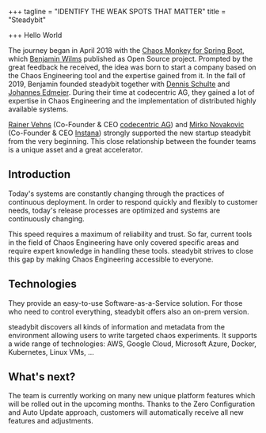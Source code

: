+++
tagline = "IDENTIFY THE WEAK SPOTS THAT MATTER"
title = "<span>Steadybit</span>"

+++
Hello World

The journey began in April 2018 with the [Chaos Monkey for Spring Boot](https://github.com/codecentric/chaos-monkey-spring-boot), which [Benjamin Wilms](https://www.linkedin.com/in/benjamin-wilms-653383174/) published as Open Source project. Prompted by the great feedback he received, the idea was born to start a company based on the Chaos Engineering tool and the expertise gained from it. In the fall of 2019, Benjamin founded steadybit together with [Dennis Schulte](https://www.linkedin.com/in/dennis-schulte-18b5b92/) and [Johannes Edmeier](https://www.linkedin.com/in/johannes-edmeier-48793919b/). During their time at codecentric AG, they gained a lot of expertise in Chaos Engineering and the implementation of distributed highly available systems.

[Rainer Vehns](https://www.linkedin.com/in/rainer-vehns/) (Co-Founder & CEO [codecentric AG](https://www.codecentric.de/)) and [Mirko Novakovic](https://www.linkedin.com/in/mirkonovakovic/) (Co-Founder & CEO [Instana](https://www.instana.com/)) strongly supported the new startup steadybit from the very beginning. This close relationship between the founder teams is a unique asset and a great accelerator.

## Introduction

Today's systems are constantly changing through the practices of continuous deployment. In order to respond quickly and flexibly to customer needs, today's release processes are optimized and systems are continuously changing.

This speed requires a maximum of reliability and trust. So far, current tools in the field of Chaos Engineering have only covered specific areas and require expert knowledge in handling these tools. steadybit strives to close this gap by making Chaos Engineering accessible to everyone.

## Technologies

They provide an easy-to-use Software-as-a-Service solution. For those who need to control everything, steadybit offers also an on-prem version.

steadybit discovers all kinds of information and metadata from the environment allowing users to write targeted chaos experiments. It supports a wide range of technologies: AWS, Google Cloud, Microsoft Azure, Docker, Kubernetes, Linux VMs, …

## What's next?

The team is currently working on many new unique platform features which will be rolled out in the upcoming months. Thanks to the Zero Configuration and Auto Update approach, customers will automatically receive all new features and adjustments.
